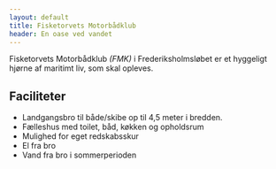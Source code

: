 ```yaml
---
layout: default
title: Fisketorvets Motorbådklub
header: En oase ved vandet
---
```



Fisketorvets Motorbådklub *(FMK)* i Frederiksholmsløbet er et hyggeligt hjørne af maritimt liv, som skal opleves.


## Faciliteter

* Landgangsbro til både/skibe op til 4,5 meter i bredden.
* Fælleshus med toilet, båd, køkken og opholdsrum
* Mulighed for eget redskabsskur
* El fra bro
* Vand fra bro i sommerperioden
